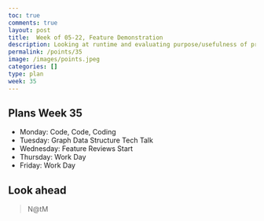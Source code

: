 ```yaml
---
toc: true
comments: true
layout: post
title:  Week of 05-22, Feature Demonstration
description: Looking at runtime and evaluating purpose/usefulness of project
permalink: /points/35
image: /images/points.jpeg
categories: []
type: plan
week: 35
---
```


## Plans Week 35
> 
- Monday: Code, Code, Coding
- Tuesday: Graph Data Structure Tech Talk
- Wednesday: Feature Reviews Start
- Thursday: Work Day
- Friday: Work Day

## Look ahead
> N@tM